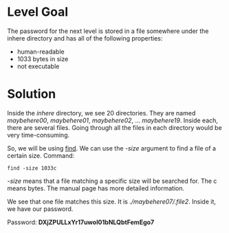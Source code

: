# Level Goal
The password for the next level is stored in a file somewhere under the inhere directory and has all of the following properties:
* human-readable
* 1033 bytes in size
* not executable

# Solution

Inside the *inhere* directory, we see 20 directories. They are named *maybehere00*, *maybehere01*, *maybehere02*, ... *maybehere19*. Inside each, there are several files. Going through all the files in each directory would be very time-consuming. 

So, we will be using [find](https://man7.org/linux/man-pages/man1/find.1.html). We can use the *-size* argument to find a file of a certain size. 
Command:
```
find -size 1033c
```
*-size* means that a file matching a specific size will be searched for. The c means bytes. The manual page has more detailed information. 

We see that one file matches this size. It is *./maybehere07/.file2*. Inside it, we have our password.

Password: **DXjZPULLxYr17uwoI01bNLQbtFemEgo7**
